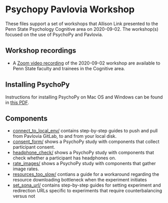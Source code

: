 # Psychopy Pavlovia Workshop

These files support a set of workshops that Allison Link presented to the Penn State Psychology Cognitive area on 2020-09-02.
The workshop(s) focused on the use of PsychoPy and Pavlovia.

## Workshop recordings

- A [Zoom video recording](https://pennstateoffice365-my.sharepoint.com/:f:/g/personal/bpw10_psu_edu/EqpSR2DZMwlMr5CR9BrjaD8BVYuJSFn2izlLQGn0Bkm6pA?e=3npJjp) of the 2020-09-02 workshop are available to Penn State faculty and trainees in the Cognitive area.

## Installing PsychoPy

Instructions for installing PsychoPy on Mac OS and Windows can be found in [this PDF](pdf/PsychoPy_Python_Installation.pdf).

## Components

- [connect_to_local_env/](connect_to_local_env) contains step-by-step guides to push and pull from Pavlovia GitLab, to and from your local disk.
- [consent_form/](consent_form) shows a PsychoPy study with components that collect participant consent.
- [headphone_check/](headphone_check) shows a PsychoPy study with components that check whether a participant has headphones on.
- [rate_images/](rate_images) shows a PsychoPy study with components that gather image rates.
- [resources_too_slow/](resources_too_slow) contians a guide for a workaround regarding the resource downloading bottleneck when the experiment initiates
- [set_sona_url/](set_sona_url) contains step-by-step guides for setting experiment and redirection URLs specific to experiments that require counterbalancing versus not 
